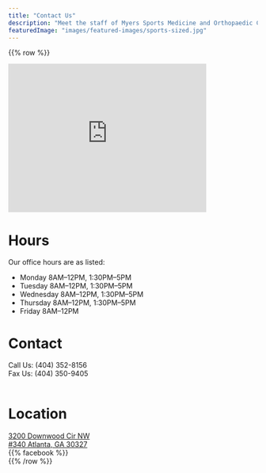 ```yaml
---
title: "Contact Us"
description: "Meet the staff of Myers Sports Medicine and Orthopaedic Center, including our office staff, physician's assistant and physical therapy specialists."
featuredImage: "images/featured-images/sports-sized.jpg"
---
```

{{% row %}}
<div class="col-md-6 text-center">
    <iframe title="Google Maps Location" src="https://www.google.com/maps/embed?pb=!1m18!1m12!1m3!1d3313.85571891314!2d-84.42650679394954!3d33.84183130307276!2m3!1f0!2f0!3f0!3m2!1i1024!2i768!4f13.1!3m3!1m2!1s0x88f5055a5d3229ef%3A0xe5256a3d13aaa6d4!2sMyers%20Sports%20Medicine%20%26%20Orthopaedic%20Center!5e0!3m2!1sen!2sus!4v1618842289068!5m2!1sen!2sus" width="400" height="300" style="border:0;" allowfullscreen="" loading="lazy"></iframe>     
</div>

<div class="col-md-3 col-sm-6">
<h1> Hours </h1>

Our office hours are as listed:
<span itemprop="openingHours">
<ul class="flush-ul">
    <li class="flush-li">Monday 8AM–12PM, 1:30PM–5PM</li>
    <li class="flush-li">Tuesday 8AM–12PM, 1:30PM–5PM</li>
    <li class="flush-li">Wednesday 8AM–12PM, 1:30PM–5PM</li>
    <li class="flush-li">Thursday 8AM–12PM, 1:30PM–5PM</li>
    <li class="flush-li">Friday 8AM–12PM</li>
</ul>
</span>
</div>

<div class="col-md-3 col-sm-6">
    <h1> Contact </h1>
        <span itemprop="contactPoint">
            Call Us: (404) 352-8156  
        <span itemprop="faxNumber"> 
            <br>
            Fax Us: (404) 350-9405  
        </span>
        </span> <br> <br>
    <h1> Location </h1> 
        <a href="https://goo.gl/maps/twBriga4J2y">3200 Downwood Cir NW <br> #340 Atlanta, GA 30327</a> 
        <br> 
        {{% facebook %}}
</div>
{{% /row %}}